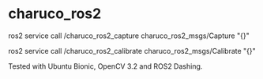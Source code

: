 # charuco_ros2

ros2 service call /charuco_ros2_capture charuco_ros2_msgs/Capture "{}"

ros2 service call /charuco_ros2_calibrate charuco_ros2_msgs/Calibrate "{}"

Tested with Ubuntu Bionic, OpenCV 3.2 and ROS2 Dashing.


